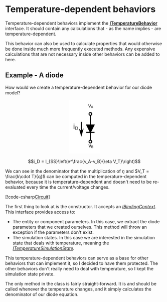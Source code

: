 # Temperature-dependent behaviors

Temperature-dependent behaviors implement the **[ITemperatureBehavior](xref:SpiceSharp.Behaviors.ITemperatureBehavior)** interface. It should contain any calculations that - as the name implies - are temperature-dependent.

This behavior can also be used to calculate properties that would otherwise be done inside much more frequently executed methods. Any expensive calculations that are not necessary inside other behaviors can be added to here.

## Example - A diode

How would we create a temperature-dependent behavior for our diode model?

<p align="center"><img src="images/example_circuit_mna_dio.svg" alt="Diode definition" width="100px" /></p>

$$i_D = I_{SS}\left(e^\frac{v_A-v_B}{\eta V_T}\right)$$

We can see in the denominator that the multiplication of $\eta$ and $V_T = \frac{k\cdot T}{q}$ can be computed in the temperature-dependent behavior, because it is temperature-dependent and doesn't need to be re-evaluated every time the current/voltage changes.

[!code-csharp[Circuit](../../../SpiceSharpTest/Examples/SimpleDiode/DiodeTemperature.cs)]

The first thing to look at is the constructor. It accepts an *[IBindingContext](xref:SpiceSharp.Entities.IBindingContext)*. This interface provides access to:

- The entity or component parameters. In this case, we extract the diode parameters that we created ourselves. This method will throw an exception if the parameters don't exist.
- The simulation states. In this case we are interested in the simulation state that deals with temperature, meaning the *[ITemperatureSimulationState](xref:SpiceSharp.Simulations.ITemperatureSimulationState)*.

This temperature-dependent behaviors can serve as a base for other behaviors that can implement it, so I decided to have them protected. The other behaviors don't really need to deal with temperature, so I kept the simulation state private.

The only method in the class is fairly straight-forward. It is and should be called whenever the temperature changes, and it simply calculates the denominator of our diode equation.